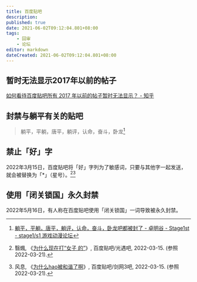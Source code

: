 ```yaml
---
title: 百度贴吧
description: 
published: true
date: 2021-06-02T09:12:04.801+08:00
tags:
    - 回审
    - 论坛
editor: markdown
dateCreated: 2021-06-02T09:12:04.801+08:00
---
```


## 暂时无法显示2017年以前的帖子

[如何看待百度贴吧所有 2017 年以前的帖子暂时无法显示？ - 知乎](https://web.archive.org/web/20200203073030/https://www.zhihu.com/question/324211402)

## 封禁与躺平有关的贴吧

> 躺平，平躺，唐平，躺评，认命，奋斗，卧龙[^tb_btp]

[^tb_btp]: [躺平，平躺，唐平，躺评，认命，奋斗，卧龙吧都被封了 - 卓明谷 - Stage1st - stage1/s1 游戏动漫论坛](https://web.archive.org/web/20210602090620/https://bbs.saraba1st.com/2b/thread-2007241-1-1.html)

## 禁止「好」字

2022年3月15日，百度贴吧将「好」字列为了敏感词，只要与其他字一起发送，就会被替换为「\*」（星号）。[^ff][^fx]

[^ff]: 翳煈, 《[为什么现在打“女子 的”](https://web.archive.org/web/20220321031025/https://tieba.baidu.com/p/7759613244)》, 百度贴吧/光遇吧, 2022-03-15. (参照 2022-03-21).

[^fx]: 风息, 《[为什么hao被和谐了啊](https://web.archive.org/web/20220321031027/https://tieba.baidu.com/p/7759702035)》, 百度贴吧/剑网3吧, 2022-03-15. (参照 2022-03-21).

## 使用「闭关锁国」永久封禁

2022年5月16日，有人称在百度贴吧使用「闭关锁国」一词导致被永久封禁。
